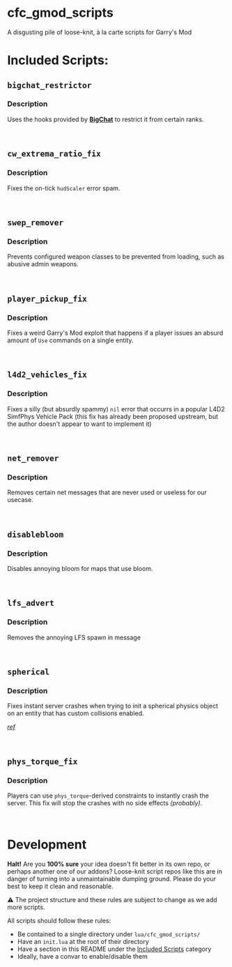 # cfc_gmod_scripts
A disgusting pile of loose-knit, à la carte scripts for Garry's Mod

# Included Scripts:

## `bigchat_restrictor`

### Description
Uses the hooks provided by **[BigChat](https://github.com/CFC-Servers/gm_bigchat/)** to restrict it from certain ranks.

<br>

## `cw_extrema_ratio_fix`

### Description
Fixes the on-tick `hudScaler` error spam.

<br>

## `swep_remover`

### Description
Prevents configured weapon classes to be prevented from loading, such as abusive admin weapons.

<br>

## `player_pickup_fix`

### Description
Fixes a weird Garry's Mod exploit that happens if a player issues an absurd amount of `Use` commands on a single entity.

<br>

## `l4d2_vehicles_fix`

### Description
Fixes a silly (but absurdly spammy) `nil` error that occurrs in a popular L4D2 SimfPhys Vehicle Pack (this fix has already been proposed upstream, but the author doesn't appear to want to implement it)

<br>

## `net_remover`

### Description
Removes certain net messages that are never used or useless for our usecase.

<br>

## `disablebloom`

### Description
Disables annoying bloom for maps that use bloom.

<br>

## `lfs_advert`

### Description
Removes the annoying LFS spawn in message

<br>

## `spherical`

### Description
Fixes instant server crashes when trying to init a spherical physics object on an entity that has custom collisions enabled.

_[ref](https://github.com/Facepunch/garrysmod-issues/issues/5535)_

<br>

## `phys_torque_fix`

### Description
Players can use `phys_torque`-derived constraints to instantly crash the server. This fix will stop the crashes with no side effects _(probably)_.

<br>

# Development
**Halt!**
Are you **100% sure** your idea doesn't fit better in its own repo, or perhaps another one of our addons?
Loose-knit script repos like this are in danger of turning into a unmaintainable dumping ground. Please do your best to keep it clean and reasonable.


⚠️ The project structure and these rules are subject to change as we add more scripts.

All scripts should follow these rules:
 - Be contained to a single directory under `lua/cfc_gmod_scripts/`
 - Have an `init.lua` at the root of their directory
 - Have a section in this README under the [Included Scripts](#included-scripts) category
 - Ideally, have a convar to enable/disable them
